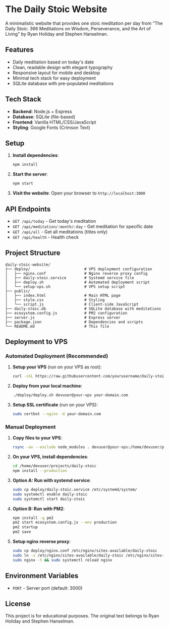 # The Daily Stoic Website

A minimalistic website that provides one stoic meditation per day from "The Daily Stoic: 366 Meditations on Wisdom, Perseverance, and the Art of Living" by Ryan Holiday and Stephen Hanselman.

## Features

- Daily meditation based on today's date
- Clean, readable design with elegant typography
- Responsive layout for mobile and desktop
- Minimal tech stack for easy deployment
- SQLite database with pre-populated meditations

## Tech Stack

- **Backend**: Node.js + Express
- **Database**: SQLite (file-based)
- **Frontend**: Vanilla HTML/CSS/JavaScript
- **Styling**: Google Fonts (Crimson Text)

## Setup

1. **Install dependencies**:
   ```bash
   npm install
   ```

2. **Start the server**:
   ```bash
   npm start
   ```

3. **Visit the website**:
   Open your browser to `http://localhost:3000`

## API Endpoints

- `GET /api/today` - Get today's meditation
- `GET /api/meditation/:month/:day` - Get meditation for specific date
- `GET /api/all` - Get all meditations (titles only)
- `GET /api/health` - Health check

## Project Structure

```
daily-stoic-website/
├── deploy/                        # VPS deployment configuration
│   ├── nginx.conf                 # Nginx reverse proxy config
│   ├── daily-stoic.service        # Systemd service file
│   ├── deploy.sh                  # Automated deployment script
│   └── setup-vps.sh               # VPS setup script
├── public/
│   ├── index.html                 # Main HTML page
│   ├── style.css                  # Styling
│   └── script.js                  # Client-side JavaScript
├── daily-stoic.db                 # SQLite database with meditations
├── ecosystem.config.js            # PM2 configuration
├── server.js                      # Express server
├── package.json                   # Dependencies and scripts
└── README.md                      # This file
```

## Deployment to VPS

### Automated Deployment (Recommended)

1. **Setup your VPS** (run on your VPS as root):
   ```bash
   curl -sSL https://raw.githubusercontent.com/yourusername/daily-stoic-website/main/deploy/setup-vps.sh | bash
   ```

2. **Deploy from your local machine**:
   ```bash
   ./deploy/deploy.sh devuser@your-vps your-domain.com
   ```

3. **Setup SSL certificate** (run on your VPS):
   ```bash
   sudo certbot --nginx -d your-domain.com
   ```

### Manual Deployment

1. **Copy files to your VPS**:
   ```bash
   rsync -av --exclude node_modules . devuser@your-vps:/home/devuser/projects/daily-stoic/
   ```

2. **On your VPS, install dependencies**:
   ```bash
   cd /home/devuser/projects/daily-stoic
   npm install --production
   ```

3. **Option A: Run with systemd service**:
   ```bash
   sudo cp deploy/daily-stoic.service /etc/systemd/system/
   sudo systemctl enable daily-stoic
   sudo systemctl start daily-stoic
   ```

4. **Option B: Run with PM2**:
   ```bash
   npm install -g pm2
   pm2 start ecosystem.config.js --env production
   pm2 startup
   pm2 save
   ```

5. **Setup nginx reverse proxy**:
   ```bash
   sudo cp deploy/nginx.conf /etc/nginx/sites-available/daily-stoic
   sudo ln -s /etc/nginx/sites-available/daily-stoic /etc/nginx/sites-enabled/
   sudo nginx -t && sudo systemctl reload nginx
   ```

## Environment Variables

- `PORT` - Server port (default: 3000)

## License

This project is for educational purposes. The original text belongs to Ryan Holiday and Stephen Hanselman. 